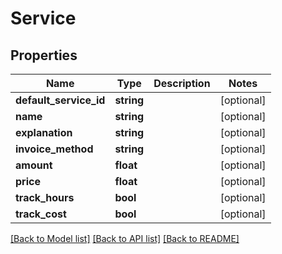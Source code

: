 # Service

## Properties

 Name                   | Type       | Description | Notes      
------------------------|------------|-------------|------------
 **default_service_id** | **string** |             | [optional] 
 **name**               | **string** |             | [optional] 
 **explanation**        | **string** |             | [optional] 
 **invoice_method**     | **string** |             | [optional] 
 **amount**             | **float**  |             | [optional] 
 **price**              | **float**  |             | [optional] 
 **track_hours**        | **bool**   |             | [optional] 
 **track_cost**         | **bool**   |             | [optional] 

[[Back to Model list]](../README.md#documentation-for-models) [[Back to API list]](../README.md#documentation-for-api-endpoints) [[Back to README]](../README.md)


